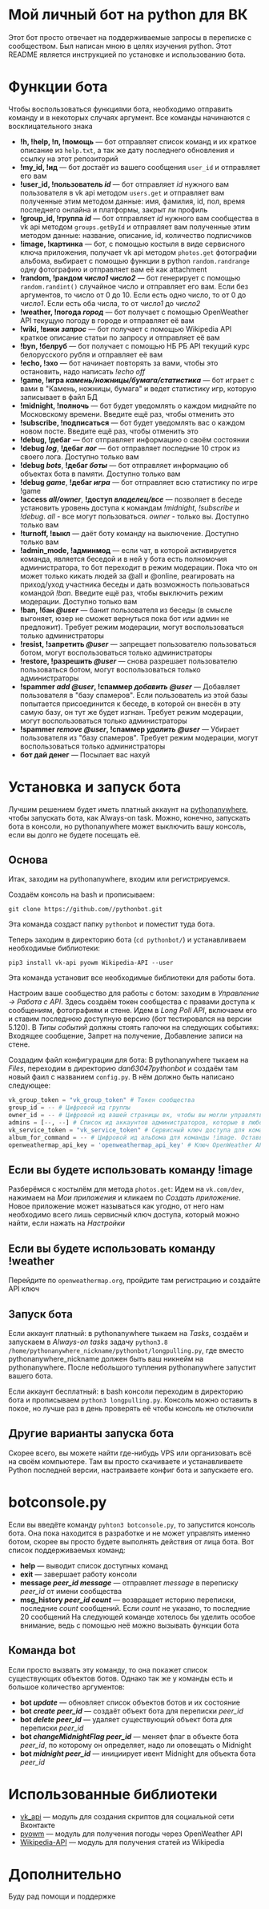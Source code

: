 # Мой личный бот на python для ВК
####
Этот бот просто отвечает на поддерживаемые запросы в переписке с сообществом. Был написан мною в целях изучения python. Этот README является инструкцией по установке и использованию бота.
# Функции бота
Чтобы воспользоваться функциями бота, необходимо отправить команду и в некоторых случаях аргумент. Все команды начинаются с восклицательного знака

* **!h, !help, !п, !помощь** — бот отправляет список команд и их краткое описание из `help.txt`, а так же дату последнего обновления и ссылку на этот репозиторий
* **!my_id, !ид** — бот достаёт из вашего сообщения `user_id` и отправляет его вам
* **!user_id, !пользователь *id*** — бот отправляет *id* нужного вам пользователя в vk api методом `users.get` и отправляет вам полученные этим методом данные: имя, фамилия, id, пол, время последнего онлайна и платформы, закрыт ли профиль
* **!group_id, !группа *id*** — бот отправляет *id* нужного вам сообщества в vk api методом `groups.getById` и отправляет вам полученные этим методом данные: название, описание, id, количество подписчиков
* **!image, !картинка** — бот, с помощью костыля в виде сервисного ключа приложения, получает vk api методом `photos.get` фотографии альбома, выбирает с помощью функции в python `random.randrange` одну фотографию и отправляет вам её как attachment
* **!random, !рандом *число1* *число2*** — бот генерирует с помощью `random.randint()` случайное число и отправляет его вам. Если без аргументов, то число от 0 до 10. Если есть одно число, то от 0 до *число1*. Если есть оба числа, то от *число1* до *число2*
* **!weather, !погода *город*** — бот получает с помощью OpenWeather API текущую погоду в городе и отправляет её вам
* **!wiki, !вики *запрос*** — бот получает с помощью Wikipedia API краткое описание статьи по запросу и отправляет её вам
* **!byn, !белруб** — бот получает с помощью НБ РБ API текущий курс белорусского рубля и отправляет её вам
* **!echo, !эхо** — бот начинает повторять за вами, чтобы это остановить, надо написать *!echo off*
* **!game, !игра *камень/ножницы/бумага/статистика*** — бот играет с вами в "Камень, ножницы, бумага" и ведет статистику игр, которую записывает в файл БД
* **!midnight, !полночь** — бот будет уведомлять о каждом миднайте по Московскому времени. Введите ещё раз, чтобы отменить это
* **!subscribe, !подписаться** — бот будет уведомлять вас о каждом новом посте. Введите ещё раз, чтобы отменить это
* **!debug, !дебаг** — бот отправляет информацию о своём состоянии
* **!debug *log***, **!дебаг *лог*** — бот отправляет последние 10 строк из своего лога. Доступно только вам
* **!debug *bots***, **!дебаг *боты*** — бот отправляет информацию об объектах бота в памяти. Доступно только вам
* **!debug *game***, **!дебаг *игра*** — бот отправляет всю статистику по игре !game
* **!access *all/owner***, **!доступ *владелец/все*** — позволяет в беседе установить уровень доступа к командам *!midnight*, *!subscribe* и *!debug*. *all* - все могут пользоваться. *owner* - только вы. Доступно только вам
* **!turnoff, !выкл** — даёт боту команду на выключение. Доступно только вам
* **!admin_mode, !админмод** — если чат, в которой активируется команда, является беседой и в ней у бота есть полномочия администратора, то бот переходит в режим модерации. Пока что он может только кикать людей за @all и @online, реагировать на приход/уход участника беседы и дать возможность пользоваться командой *!ban*. Введите ещё раз, чтобы выключить режим модерации. Доступно только вам
* **!ban, !бан *@user*** — банит пользователя из беседы (в смысле выгоняет, юзер не сможет вернуться пока бот или админ не предложит). Требует режим модерации, могут воспользоваться только администраторы
* **!resist, !запретить *@user*** — запрещает пользователю пользоваться ботом, могут воспользоваться только администраторы
* **!restore, !разрешить *@user*** — снова разрешает пользователю пользоваться ботом, могут воспользоваться только администраторы
* **!spammer *add* *@user*, !спаммер *добавить* *@user*** — Добавляет пользователя в "базу спамеров". Если пользователь из этой базы попытается присоединится к беседе, в которой он внесён в эту самую базу, он тут же будет изгнан. Требует режим модерации, могут воспользоваться только администраторы
* **!spammer *remove* *@user*, !спаммер *удалить* *@user*** — Убирает пользователя из "базу спамеров". Требует режим модерации, могут воспользоваться только администраторы
* **бот дай денег** — Посылает вас нахуй

# Установка и запуск бота
Лучшим решением будет иметь платный аккаунт на [pythonanywhere](https://www.pythonanywhere.com/), чтобы запускать бота, как Always-on task. Можно, конечно, запускать бота в консоли, но pythonanywhere может выключить вашу консоль, если вы долго не будете посещать её.
## Основа
Итак, заходим на pythonanywhere, входим или регистрируемся.

Создаём консоль на bash и прописываем:

`git clone https://github.com//pythonbot.git`

Эта команда создаст папку `pythonbot` и поместит туда бота.

Теперь заходим в директорию бота (`cd pythonbot/`) и устанавливаем необходимые библиотеки:

`pip3 install vk-api pyowm Wikipedia-API --user`

Эта команда установит все необходимые библиотеки для работы бота.

Настроим ваше сообщество для работы с ботом: заходим в *Управление -> Работа с API*. Здесь создаём токен сообщества с правами доступа к сообщениям, фотографиям и стене. Идем в *Long Poll API*, включаем его и ставим последнюю доступную версию (бот тестировался на версии 5.120). В *Типы событий* должны стоять галочки на следующих событиях: Входящее сообщение, Запрет на получение, Добавление записи на стене.

Создадим файл конфигурации для бота: В pythonanywhere тыкаем на *Files*, переходим в директорию *dan63047pythonbot* и создаём там новый фаил с названием `config.py`. В нём должно быть написано следующее:
```python
vk_group_token = "vk_group_token" # Токен сообщества
group_id = -- # Цифровой ид группы
owner_id = -- # Цифровой ид вашей страницы вк, чтобы вы могли управлять ботом в переписке
admins = [--, --] # Список ид аккаунтов администраторов, которые в любом случае тоже смогут получать доступ к командам администрирования, оставьте пустым, если их нет
vk_service_token = "vk_service_token" # Сервисный ключ доступа для команды !image. Оставьте None, если хотите выключить эту команду
album_for_command = -- # Цифровой ид альбома для команды !image. Оставьте None, если хотите выключить эту команду
openweathermap_api_key = 'openweathermap_api_key' # Ключ OpenWeather API. Оставьте None, если хотите выключить команду !weather
```
## Если вы будете использовать команду !image
Разберёмся с костылём для метода `photos.get`: Идем на `vk.com/dev`, нажимаем на *Мои приложения* и кликаем по *Создать приложение*. Новое приложение может называться как угодно, от него нам необходимо всего лишь сервисный ключ доступа, который можно найти, если нажать на *Настройки*
## Если вы будете использовать команду !weather
Перейдите по `openweathermap.org`, пройдите там регистрацию и создайте API ключ
## Запуск бота
Если аккаунт платный: в pythonanywhere тыкаем на *Tasks*, создаём и запускаем в *Always-on tasks* задачу `python3.8 /home/pythonanywhere_nickname/pythonbot/longpulling.py`, где вместо pythonanywhere_nickname должен быть ваш никнейм на pythonanywhere. После небольшого тупления pythonanywhere запустит вашего бота.

Если аккаунт бесплатный: в bash консоли переходим в директорию бота и прописываем `python3 longpulling.py`. Консоль можно оставить в покое, но лучше раз в день проверять её чтобы консоль не отключили
## Другие варианты запуска бота
Скорее всего, вы можете найти где-нибудь VPS или организовать всё на своём компьютере. Там вы просто скачиваете и устанавливаете Python последней версии, настраиваете конфиг бота и запускаете его.
# botconsole.py
Если вы введёте команду `pyhton3 botconsole.py`, то запустится консоль бота. Она пока находится в разработке и не может управлять именно ботом, скорее вы просто будете выполнять действия от лица бота. Вот список поддерживаемых команд:
* **help** — выводит список доступных команд
* **exit** — завершает работу консоли
* **message *peer_id* *message*** — отправляет *message* в переписку *peer_id* от имени сообщества
* **msg_history *peer_id* *count*** — возвращает историю переписки, последние *count* сообщений. Если *count* не указано, то последние 20 сообщений
На следующей команде хотелось бы уделить особое внимание, ведь с помощью неё можно вызывать функции бота
## Команда **bot**
Если просто вызвать эту команду, то она покажет список существующих объектов ботов. Однако так же у команды есть и большое количество аргументов:
* **bot *update*** — обновляет список объектов ботов и их состояние
* **bot *create* *peer_id*** — создаёт объект бота для переписки *peer_id*
* **bot *delete* *peer_id*** — удаляет существующий объект бота для переписки *peer_id*
* **bot *changeMidnightFlag* *peer_id*** — меняет флаг в объекте бота *peer_id*, по которому он определяет, надо ли оповещать о Midnight
* **bot *midnight* *peer_id*** — инициирует ивент Midnight для объекта бота *peer_id*
# Использованные библиотеки
* [vk_api](https://github.com/python273/vk_api) — модуль для создания скриптов для социальной сети Вконтакте
* [pyowm](https://github.com/csparpa/pyowm) — модуль для получения погоды через OpenWeather API
* [Wikipedia-API](https://github.com/martin-majlis/Wikipedia-API) — модуль для получения статей из Wikipedia
# Дополнительно

Буду рад помощи и поддержке

